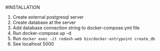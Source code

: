 #INSTALLATION
1. Create external postgresql server
2. Create database at the server
3. Add database connection string to docker-compose.yml file
4. Run docker-compose up -d
5. Run `docker exec -it redash-web bin/docker-entrypoint create_db`
6. See localhost 5000